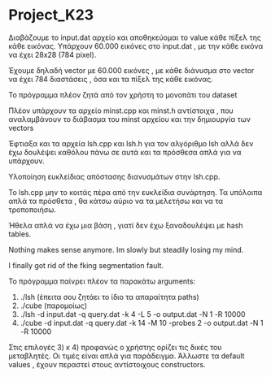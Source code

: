 # Project_K23

Διαβάζουμε το input.dat αρχείο και αποθηκεύομαι το value κάθε πίξελ της κάθε εικόνας. Υπάρχουν 60.000 εικόνες στο input.dat , με την κάθε εικόνα να έχει 28x28 (784 pixel).

Έχουμε δηλαδή vector με 60.000 εικόνες , με κάθε διάνυσμα στο vector να έχει 784 διαστάσεις , όσα και τα πίξελ της κάθε εικόνας.

Το πρόγραμμα πλέον ζητά από τον χρήστη το μονοπάτι του dataset

Πλέον υπάρχουν τα αρχείο minst.cpp και minst.h αντίστοιχα , που αναλαμβάνουν το διάβασμα του minst αρχείου και την δημιουργία των vectors

Έφτιαξα και τα αρχεία lsh.cpp και lsh.h για τον αλγόριθμο lsh αλλά δεν έχω δουλέψει καθόλου πάνω σε αυτά και τα πρόσθεσα απλά για να υπάρχουν.

Υλοποίηση ευκλείδιας απόστασης διανυσμάτων στην lsh.cpp.

To lsh.cpp μην το κοιτάς πέρα από την ευκλείδια συνάρτηση.
Τα υπόλοιπα απλά τα πρόσθετα , θα κάτσω αύριο να τα μελετήσω και να τα τροποποιήσω.

Ήθελα απλά να έχω μια βάση , γιατί δεν έχω ξαναδουλέψει με hash tables.

Nothing makes sense anymore. Im slowly but steadily losing my mind.

I finally got rid of the fking segmentation fault.

Το πρόγραμμα παίνρει πλέον τα παρακάτω arguments:

1) ./lsh (έπειτα σου ζητάει το ίδιο τα απαραίτητα paths)
2) ./cube (παρομοίως)
3) ./lsh -d input.dat -q query.dat -k 4 -L 5 -ο output.dat -Ν 1 -R 10000
4) ./cube -d input.dat -q query.dat -k 14 -Μ 10 -probes 2 -ο output.dat -Ν 1 -R 10000

Στις επιλογές 3) κ 4) προφανώς ο χρήστης ορίζει τις δικές του μεταβλητές. Οι τιμές είναι απλά για παράδειγμα.
Άλλωστε τα default values , έχουν περαστεί στους αντίστοιχους constructors.

